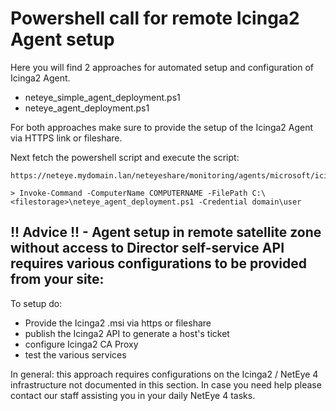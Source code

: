# Powershell call for remote Icinga2 Agent setup

Here you will find 2 approaches for automated setup and configuration of Icinga2 Agent.

- neteye_simple_agent_deployment.ps1
- neteye_agent_deployment.ps1

For both approaches make sure to provide the setup of the Icinga2 Agent via HTTPS link or fileshare.

Next fetch the powershell script and execute the script: 
```
https://neteye.mydomain.lan/neteyeshare/monitoring/agents/microsoft/icinga/neteye_agent_deployment.ps1

> Invoke-Command -ComputerName COMPUTERNAME -FilePath C:\<filestorage>\neteye_agent_deployment.ps1 -Credential domain\user
```

## !! Advice !! - Agent setup in remote satellite zone without access to Director self-service API requires various configurations to be provided from your site:

To setup do:
- Provide the Icinga2 .msi via https or fileshare
- publish the Icinga2 API to generate a host's ticket
- configure Icinga2 CA Proxy
- test the various services

In general: this approach requires configurations on the Icinga2 / NetEye 4 infrastructure not documented in this section. In case you need help please contact our staff assisting you in your daily NetEye 4 tasks.
